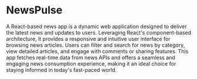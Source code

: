 # NewsPulse
A React-based news app is a dynamic web application designed to deliver the latest news and updates to users. Leveraging React's component-based architecture, it provides a responsive and intuitive user interface for browsing news articles. Users can filter and search for news by category, view detailed articles, and engage with comments or sharing features. This app fetches real-time data from news APIs and offers a seamless and engaging news consumption experience, making it an ideal choice for staying informed in today's fast-paced world.
